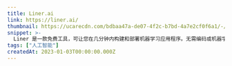 ```yaml
---
title: Liner.ai
link: https://liner.ai/
thumbnail: https://ucarecdn.com/bdbaa47a-de07-4f2c-b7bd-4a7e2cf0f6a1/-/resize/150x/
snippet: >-
  Liner 是一款免费工具，可让您在几分钟内构建和部署机器学习应用程序。无需编码或机器学习专业知识。
tags: ["人工智能"]
createdAt: 2023-01-03T00:00:00.000Z
---
```

